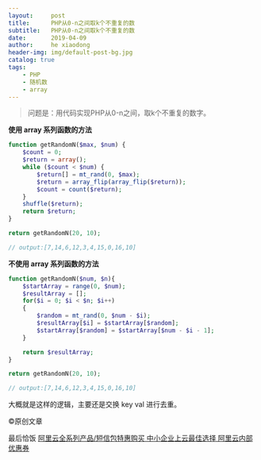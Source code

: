 ```yaml
---
layout:     post
title:      PHP从0-n之间取k个不重复的数
subtitle:   PHP从0-n之间取k个不重复的数
date:       2019-04-09
author:     he xiaodong
header-img: img/default-post-bg.jpg
catalog: true
tags:
    - PHP
    - 随机数
    - array
---
```


> 问题是：用代码实现PHP从0-n之间，取k个不重复的数字。

**使用 array 系列函数的方法**
```php
function getRandomN($max, $num) {
    $count = 0;
    $return = array();
    while ($count < $num) {
        $return[] = mt_rand(0, $max);
        $return = array_flip(array_flip($return));
        $count = count($return);
    }
    shuffle($return);
    return $return;
}

return getRandomN(20, 10);

// output:[7,14,6,12,3,4,15,0,16,10]
```


**不使用 array 系列函数的方法**
```php
function getRandomN($num, $n){
    $startArray = range(0, $num);
    $resultArray = [];
    for($i = 0; $i < $n; $i++)
    {
        $random = mt_rand(0, $num - $i);
        $resultArray[$i] = $startArray[$random];
        $startArray[$random] = $startArray[$num - $i - 1];
    }

    return $resultArray;
}

return getRandomN(20, 10);

// output:[7,14,6,12,3,4,15,0,16,10]
```

大概就是这样的逻辑，主要还是交换 key val 进行去重。

©原创文章


最后恰饭 [阿里云全系列产品/短信包特惠购买 中小企业上云最佳选择 阿里云内部优惠券](https://www.aliyun.com/minisite/goods?userCode=0amqgcs9)
